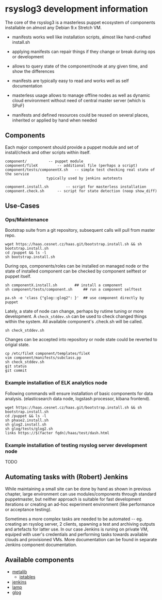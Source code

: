 # rsyslog3 development information

The core of the rsyslog3 is a masterless puppet ecosystem of components installable
on almost any Debian 9.x Stretch VM.

* manifests works well like installation scripts, almost like hand-crafted install.sh
* applying manifests can repair things if they change or break during ops or development
* allows to query state of the component/node at any given time, and show the differences

* manifests are typically easy to read and works well as self documentation
* masterless usage allows to manage offline nodes as well as dynamic cloud environment without need of central master server (which is SPoF)
* manifests and defined resources could be reused on several places, inherited or applied by hand when needed


## Components

Each major component should provide a puppet module and set of install/check
and other scripts within itself.

```
component/			-- puppet module
component/fileX			-- additional file (perhaps a script)
component/tests/componentX.sh	-- simple test checking real state of the service
  				   typically used by jenkins autotests

component.install.sh		-- script for masterless installation
component.check.sh		-- script for state detection (noop show_diff)
```

## Use-Cases

### Ops/Maintenance

Bootstrap suite from a git repository, subsequent calls will pull from master repo.

```
wget https://haas.cesnet.cz/haas.git/bootstrap.install.sh && sh bootstrap.install.sh
cd /puppet && ls -l
sh bootstrap.install.sh
```

During ops, components/roles can be installed on managed node or the state of
installed component can be checked by component selftest or puppet itself.

```
sh componentX.install.sh 		## install a component
sh component/tests/component.sh		## run a component selftest

pa.sh -e 'class {"glog::glog2": }'	## use component directly by puppet
```

Lately, a state of node can change, perhaps by rutime tuning or more
development. A `check_stddev.sh` can be used to check changed things within the
system. All available component's .check.sh will be called.

```
sh check_stddev.sh
```

Changes can be accepted into repository or node state could be reverted to origial state.

``` 
cp /etc/fileX component/templates/fileX
vim component/manifests/subclass.pp
sh check_stddev.sh
git status
git commit
```

### Example installation of ELK analytics node

Following commands will ensure installation of basic components for data analysis.
(elasticsearch data node, logstash processor, kibana frontend).

```
wget https://haas.cesnet.cz/haas.git/bootstrap.install.sh && sh bootstrap.install.sh
cd /puppet && ls -l
sh phase2.install.sh
sh glog2.install.sh
sh glog/tests/glog2.sh
links https://$(facter fqdn)/haas/test/dash.html
```
 
### Example installation of testing rsyslog server development node

TODO

## Automating tasks with (Robert) Jenkins

While maintaining a small site can be done by hand as shown in previous
chapter, large environment can use modules/components through standard
puppetmaster, but neither approach is suitable for fast development iterations
or creating an ad-hoc experiment environment (like performance or acceptance
testing).

Sometimes a more complex tasks are needed to be automated -- eg. creating an
rsyslog server, 2 clients, spawning a test and archiving outputs and artefacts
for latter use. In our case Jenkins is runing on private VM, equiped with
user's credentials and performing tasks towards available clouds and
provisioned VMs. More documentation can be found in separate Jenkins component
documentation.

## Available components

* [metalib](https://github.com/bodik/rsyslog3/tree/master/metalib/)
  * [iptables](https://github.com/bodik/rsyslog3/tree/master/iptables/)
* [jenkins](https://github.com/bodik/rsyslog3/tree/master/jenkins/)
* [lamp](https://github.com/bodik/rsyslog3/tree/master/lamp/)
* [glog](https://github.com/bodik/rsyslog3/tree/master/glog/)

